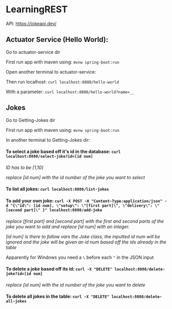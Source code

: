 # LearningREST

API: https://jokeapi.dev/

## Actuator Service (Hello World):

Go to actuator-service dir

First run app with maven using: `mvnw spring-boot:run`

Open another terminal to actuator-service:

Then run localhost: `curl localhost:8080/hello-world`

With a parameter: `curl localhost:8080/hello-world?name=__`

## Jokes
Go to Getting-Jokes dir

First run app with maven using: `mvnw spring-boot:run`

In another terminal to Getting-Jokes dir:

#### To select a joke based off it's id in the database: `curl localhost:8080/select-joke?id=[id num]`

*ID has to be [1,10]*

*replace [id num] with the id number of the joke you want to select*

#### To list all jokes: `curl localhost:8080/list-jokes`

#### To add your own joke: `curl -X POST -H "Content-Type:application/json" -d "{\"id\": [id num], \"setup\": \"[first part]\", \"delivery\": \"[second part]\" }" localhost:8080/add-joke`

*replace [first part] and [second part] with the first and second parts of the joke you want to add and replace [id num] with an integer.*

*[id num] is there to follow vars the Joke class, the inputted id num will be ignored and the joke will be given an id num based off the ids already in the table*

Apparently for Windows you need a `\` before each `"` in the JSON input

#### To delete a joke based off its id: `curl -X "DELETE" localhost:8080/delete-joke?id=[id num]`

*replace [id num] with the id number of the joke you want to delete*

#### To delete all jokes in the table: `curl -X "DELETE" localhost:8080/delete-all-jokes`
